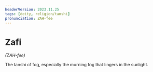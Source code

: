 ```yaml
---
headerVersion: 2023.11.25
tags: [deity, religion/tanshi]
pronunciation: ZAH-fee
---
```

# Zafi
*(ZAH-fee)*

The tanshi of fog, especially the morning fog that lingers in the sunlight.
